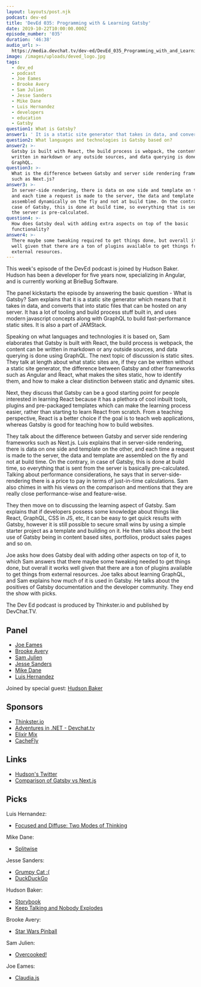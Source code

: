 ```yaml
---
layout: layouts/post.njk
podcast: dev-ed
title: 'DevEd 035: Programming with & Learning Gatsby'
date: 2019-10-22T10:00:00.000Z
episode_number: '035'
duration: '46:38'
audio_url: >-
  https://media.devchat.tv/dev-ed/DevEd_035_Programming_with_and_Learning_Gatsby.mp3
image: /images/uploads/deved_logo.jpg
tags:
  - dev_ed
  - podcast
  - Joe Eames
  - Brooke Avery
  - Sam Julien
  - Jesse Sanders
  - Mike Dane
  - Luis Hernandez
  - developers
  - education
  - Gatsby
question1: What is Gatsby?
answer1: ' It is a static site generator that takes in data, and converts it into static files that can be hosted on any server. It has a lot of tooling and build process stuff built in, and uses modern javascript concepts along with GraphQL to build fast-performance static sites.'
question2: What languages and technologies is Gatsby based on?
answer2: >-
  Gatsby is built with React, the build process is webpack, the content can be
  written in markdown or any outside sources, and data querying is done with
  GraphQL.
question3: >-
  What is the difference between Gatsby and server side rendering frameworks
  such as Next.js?
answer3: >-
  In server-side rendering, there is data on one side and template on the other,
  and each time a request is made to the server, the data and template are
  assembled dynamically on the fly and not at build time. On the contrary, in
  case of Gatsby, this is done at build time, so everything that is sent from
  the server is pre-calculated.
question4: >-
  How does Gatsby deal with adding extra aspects on top of the basic
  functionality?
answer4: >-
  There maybe some tweaking required to get things done, but overall it works
  well given that there are a ton of plugins available to get things from
  external resources.
---
```

This week's episode of the DevEd podcast is joined by Hudson Baker. Hudson has been a developer for five years now, specializing in Angular, and is currently working at BrieBug Software. 

The panel kickstarts the episode by answering the basic question - What is Gatsby? Sam explains that it is a static site generator which means that it takes in data, and converts that into static files that can be hosted on any server. It has a lot of tooling and build process stuff built in, and uses modern javascript concepts along with GraphQL to build fast-performance static sites. It is also a part of JAMStack.

Speaking on what languages and technologies it is based on, Sam elaborates that Gatsby is built with React, the build process is webpack, the content can be written in markdown or any outside sources, and data querying is done using GraphQL. The next topic of discussion is static sites. They talk at length about what static sites are, if they can be written without a static site generator, the difference between Gatsby and other frameworks such as Angular and React, what makes the sites static, how to identify them, and how to make a clear distinction between static and dynamic sites.

Next, they discuss that Gatsby can be a good starting point for people interested in learning React because it has a plethora of cool inbuilt tools, plugins and pre-packaged templates which can make the learning process easier, rather than starting to learn React from scratch. From a teaching perspective, React is a better choice if the goal is to teach web applications, whereas Gatsby is good for teaching how to build websites. 

They talk about the difference between Gatsby and server side rendering frameworks such as Next.js. Luis explains that in server-side rendering, there is data on one side and template on the other, and each time a request is made to the server, the data and template are assembled on the fly and not at build time. On the contrary, in case of Gatsby, this is done at build time, so everything that is sent from the server is basically pre-calculated. Talking about performance considerations, he says that in server-side-rendering there is a price to pay in terms of just-in-time calculations. Sam also chimes in with his views on the comparison and mentions that they are really close performance-wise and feature-wise.

They then move on to discussing the learning aspect of Gatsby. Sam explains that if developers possess some knowledge about things like React, GraphQL, CSS in JS, etc, it can be easy to get quick results with Gatsby, however it is still possible to secure small wins by using a simple starter project as a template and building on it. He then talks about the best use of Gatsby being in content based sites, portfolios, product sales pages and so on. 

Joe asks how does Gatsby deal with adding other aspects on top of it, to which Sam answers that there maybe some tweaking needed to get things done, but overall it works well given that there are a ton of plugins available to get things from external resources. Joe talks about learning GraphQL, and Sam explains how much of it is used in Gatsby. He talks about the positives of Gatsby documentation and the developer community. They end the show with picks.

The Dev Ed podcast is produced by Thinkster.io and published by DevChat.TV.

## Panel

* [Joe Eames](https://thinkster.io/)
* [Brooke Avery](https://thinkster.io/)
* [Sam Julien](https://twitter.com/samjulien?lang=en)
* [Jesse Sanders](https://briebug.com/)
* [Mike Dane](https://www.mikedane.com/)
* [Luis Hernandez](https://lambdaschool.com/about)

Joined by special guest: [Hudson Baker](https://briebug.com/)

## Sponsors

* [Thinkster.io](https://thinkster.io/)
* [Adventures in .NET - Devchat.tv](https://devchat.tv/adventures-in-dotnet/)
* [Elixir Mix](https://devchat.tv/elixir-mix/)
* [CacheFly](https://www.cachefly.com/)

## Links

* [Hudson's Twitter](https://twitter.com/fussinhussin?lang=en)
* [Comparison of Gatsby vs Next.js
  ](https://www.gatsbyjs.org/features/jamstack/gatsby-vs-nextjs)

## Picks

Luis Hernandez:

* [Focused and Diffuse: Two Modes of Thinking](https://fs.blog/blog/)

Mike Dane:

* [Splitwise](https://www.splitwise.com/)

Jesse Sanders:

* [Grumpy Cat :(](https://en.wikipedia.org/wiki/Grumpy_Cat)
* [DuckDuckGo](https://duckduckgo.com/)

Hudson Baker:

* [Storybook](https://storybook.js.org/)
* [Keep Talking and Nobody Explodes](https://keeptalkinggame.com/)

Brooke Avery:

* [Star Wars Pinball](https://www.nintendo.com/games/detail/star-wars-pinball-switch/)

Sam Julien:

* [Overcooked!](https://store.steampowered.com/app/448510/Overcooked/)

Joe Eames:

* [Claudia.js](https://claudiajs.com/tutorials/installing.html)
